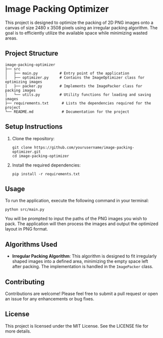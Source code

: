 # Image Packing Optimizer

This project is designed to optimize the packing of 2D PNG images onto a canvas of size 2480 x 3508 pixels using an irregular packing algorithm. The goal is to efficiently utilize the available space while minimizing wasted areas.

## Project Structure

```
image-packing-optimizer
├── src
│   ├── main.py          # Entry point of the application
│   ├── optimizer.py     # Contains the ImageOptimizer class for optimizing images
│   ├── packer.py        # Implements the ImagePacker class for packing images
│   └── utils.py         # Utility functions for loading and saving images
├── requirements.txt      # Lists the dependencies required for the project
└── README.md             # Documentation for the project
```

## Setup Instructions

1. Clone the repository:
   ```
   git clone https://github.com/yourusername/image-packing-optimizer.git
   cd image-packing-optimizer
   ```

2. Install the required dependencies:
   ```
   pip install -r requirements.txt
   ```

## Usage

To run the application, execute the following command in your terminal:

```
python src/main.py
```

You will be prompted to input the paths of the PNG images you wish to pack. The application will then process the images and output the optimized layout in PNG format.

## Algorithms Used

- **Irregular Packing Algorithm**: This algorithm is designed to fit irregularly shaped images into a defined area, minimizing the empty space left after packing. The implementation is handled in the `ImagePacker` class.

## Contributing

Contributions are welcome! Please feel free to submit a pull request or open an issue for any enhancements or bug fixes.

## License

This project is licensed under the MIT License. See the LICENSE file for more details.